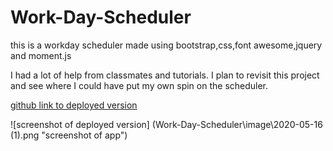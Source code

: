# Work-Day-Scheduler
this is a workday scheduler made using bootstrap,css,font awesome,jquery and moment.js

I had a lot of help from classmates and tutorials. I plan to revisit this project and see where I could have put my own spin on the scheduler.

[github link to deployed version](https://zaguilar.github.io/Work-Day-Scheduler/.)

![screenshot of deployed version] (Work-Day-Scheduler\image\2020-05-16 (1).png "screenshot of app")
